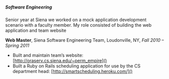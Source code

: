 
##### Software Engineering

Senior year at Siena we worked on a mock application development scenario with a faculty member. My role consisted of building the web application and team website

**Web Master**, Siena Software Engineering Team, Loudonville, NY, _Fall 2010 – Spring 2011_

- Built and maintain team’s website:  [http://oraserv.cs.siena.edu/~perm_empire]()
- Built a Ruby on Rails scheduling application for use by the CS department head: [http://smartscheduling.heroku.com/]()
